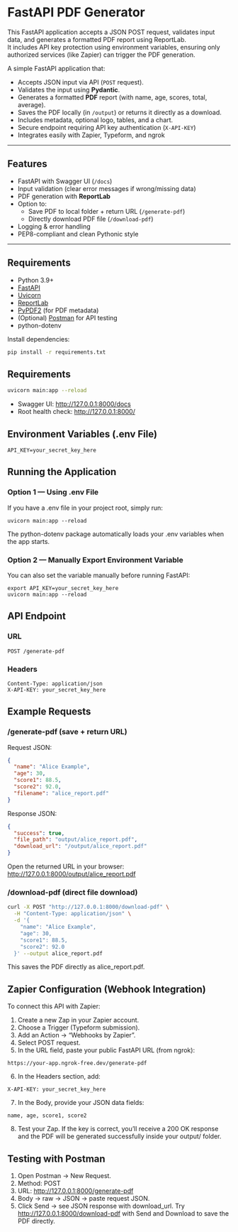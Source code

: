 # FastAPI PDF Generator

This FastAPI application accepts a JSON POST request, validates input data, and generates a formatted PDF report using ReportLab.  
It includes API key protection using environment variables, ensuring only authorized services (like Zapier) can trigger the PDF generation.

A simple FastAPI application that:

- Accepts JSON input via API (`POST` request).
- Validates the input using **Pydantic**.
- Generates a formatted **PDF** report (with name, age, scores, total, average).
- Saves the PDF locally (in `/output`) or returns it directly as a download.
- Includes metadata, optional logo, tables, and a chart.
- Secure endpoint requiring API key authentication (`X-API-KEY`)
- Integrates easily with Zapier, Typeform, and ngrok 

---

## Features

- FastAPI with Swagger UI (`/docs`)
- Input validation (clear error messages if wrong/missing data)
- PDF generation with **ReportLab**
- Option to:
  - Save PDF to local folder + return URL (`/generate-pdf`)
  - Directly download PDF file (`/download-pdf`)
- Logging & error handling
- PEP8-compliant and clean Pythonic style

---

## Requirements

- Python 3.9+
- [FastAPI](https://fastapi.tiangolo.com/)
- [Uvicorn](https://www.uvicorn.org/)
- [ReportLab](https://www.reportlab.com/dev/)
- [PyPDF2](https://pypi.org/project/pypdf2/) (for PDF metadata)
- (Optional) [Postman](https://www.postman.com/downloads/) for API testing
- python-dotenv

Install dependencies:

```bash
pip install -r requirements.txt
```

## Requirements
```bash
uvicorn main:app --reload
```
- Swagger UI: http://127.0.0.1:8000/docs
- Root health check: http://127.0.0.1:8000/

## Environment Variables (.env File)
```
API_KEY=your_secret_key_here
```

## Running the Application
### Option 1 — Using .env File
If you have a .env file in your project root, simply run:
```
uvicorn main:app --reload
```
The python-dotenv package automatically loads your .env variables when the app starts.

### Option 2 — Manually Export Environment Variable
You can also set the variable manually before running FastAPI:
```
export API_KEY=your_secret_key_here
uvicorn main:app --reload
```

## API Endpoint
### URL
```
POST /generate-pdf
```

### Headers
```
Content-Type: application/json
X-API-KEY: your_secret_key_here
```

## Example Requests
### /generate-pdf (save + return URL)
Request JSON:
```json
{
  "name": "Alice Example",
  "age": 30,
  "score1": 88.5,
  "score2": 92.0,
  "filename": "alice_report.pdf"
}
```
Response JSON:
```json
{
  "success": true,
  "file_path": "output/alice_report.pdf",
  "download_url": "/output/alice_report.pdf"
}
```
Open the returned URL in your browser:
http://127.0.0.1:8000/output/alice_report.pdf

### /download-pdf (direct file download)
```bash
curl -X POST "http://127.0.0.1:8000/download-pdf" \
  -H "Content-Type: application/json" \
  -d '{
    "name": "Alice Example",
    "age": 30,
    "score1": 88.5,
    "score2": 92.0
  }' --output alice_report.pdf
```
This saves the PDF directly as alice_report.pdf.

## Zapier Configuration (Webhook Integration)
To connect this API with Zapier:
1. Create a new Zap in your Zapier account.
2. Choose a Trigger (Typeform submission).
3. Add an Action → “Webhooks by Zapier”.
4. Select POST request.
5. In the URL field, paste your public FastAPI URL (from ngrok):
```
https://your-app.ngrok-free.dev/generate-pdf
```
6. In the Headers section, add:
```
X-API-KEY: your_secret_key_here
```
7. In the Body, provide your JSON data fields:
```
name, age, score1, score2
```
8. Test your Zap.
If the key is correct, you’ll receive a 200 OK response and the PDF will be generated successfully inside your output/ folder.

## Testing with Postman

1. Open Postman → New Request.
2. Method: POST
3. URL: http://127.0.0.1:8000/generate-pdf
4. Body → raw → JSON → paste request JSON.
5. Click Send → see JSON response with download_url.
Try http://127.0.0.1:8000/download-pdf with Send and Download to save the PDF directly.
